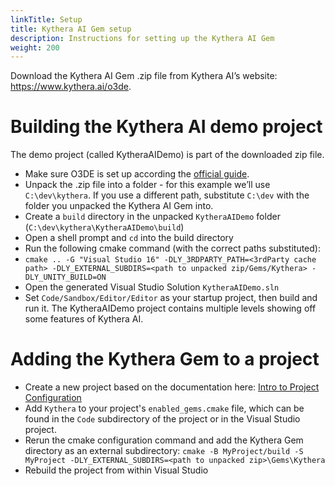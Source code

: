 ```yaml
---
linkTitle: Setup
title: Kythera AI Gem setup
description: Instructions for setting up the Kythera AI Gem
weight: 200
---
```


Download the Kythera AI Gem .zip file from Kythera AI’s website: https://www.kythera.ai/o3de.

Building the Kythera AI demo project
====================================

The demo project (called KytheraAIDemo) is part of the downloaded zip file.

*   Make sure O3DE is set up according the [official guide](/docs/welcome-guide/setup/).
*   Unpack the .zip file into a folder - for this example we’ll use `C:\dev\kythera`. If you use a different path, substitute `C:\dev` with the folder you unpacked the Kythera AI Gem into.
*   Create a `build` directory in the unpacked `KytheraAIDemo` folder (`C:\dev\kythera\KytheraAIDemo\build`)
*   Open a shell prompt and `cd` into the build directory
*   Run the following cmake command (with the correct paths substituted):
*   `cmake .. -G "Visual Studio 16" -DLY_3RDPARTY_PATH=<3rdParty cache path> -DLY_EXTERNAL_SUBDIRS=<path to unpacked zip/Gems/Kythera> -DLY_UNITY_BUILD=ON`
*   Open the generated Visual Studio Solution `KytheraAIDemo.sln`
*   Set `Code/Sandbox/Editor/Editor` as your startup project, then build and run it. The KytheraAIDemo project contains multiple levels showing off some features of Kythera AI.

Adding the Kythera Gem to a project
===================================
* Create a new project based on the documentation here: [Intro to Project Configuration](/docs/welcome-guide/get-started/project-config)
* Add `Kythera` to your project's `enabled_gems.cmake` file, which can be found in the `Code` subdirectory of the project or in the Visual Studio project.
* Rerun the cmake configuration command and add the Kythera Gem directory as an external subdirectory: `cmake -B MyProject/build -S MyProject -DLY_EXTERNAL_SUBDIRS=<path to unpacked zip>\Gems\Kythera`
* Rebuild the project from within Visual Studio
